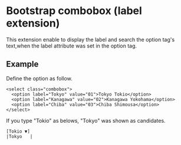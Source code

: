 Bootstrap combobox (label extension)
====================================

This extension enable to display the label and search the option tag's text,when the label attribute was set in the option tag.

## Example

Define the option as follow.

    <select class="combobox">
      <option label="Tokyo" value="01">Tokyo Tokio</option>
      <option label="Kanagawa" value="02">Kanagawa Yokohama</option>
      <option label="Chiba" value="03">Chiba Shimousa</option>
    </select>

If you type "Tokio" as belows, "Tokyo" was shown as candidates.

    [Tokio ▼]
    |Tokyo   |


